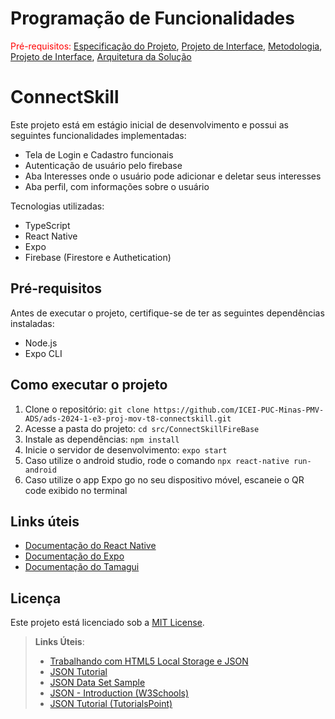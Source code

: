 # Programação de Funcionalidades

<span style="color:red">Pré-requisitos: <a href="2-Especificação do Projeto.md"> Especificação do Projeto</a></span>, <a href="3-Projeto de Interface.md"> Projeto de Interface</a>, <a href="4-Metodologia.md"> Metodologia</a>, <a href="3-Projeto de Interface.md"> Projeto de Interface</a>, <a href="5-Arquitetura da Solução.md"> Arquitetura da Solução</a>

# ConnectSkill

Este projeto está em estágio inicial de desenvolvimento e possui as seguintes funcionalidades implementadas:

- Tela de Login e Cadastro funcionais
- Autenticação de usuário pelo firebase
- Aba Interesses onde o usuário pode adicionar e deletar seus interesses 
- Aba perfil, com informações sobre o usuário

Tecnologias utilizadas:
- TypeScript
- React Native
- Expo
- Firebase (Firestore e Authetication)

## Pré-requisitos

Antes de executar o projeto, certifique-se de ter as seguintes dependências instaladas:

- Node.js
- Expo CLI

## Como executar o projeto

1. Clone o repositório: `git clone https://github.com/ICEI-PUC-Minas-PMV-ADS/ads-2024-1-e3-proj-mov-t8-connectskill.git`
2. Acesse a pasta do projeto: `cd src/ConnectSkillFireBase`
3. Instale as dependências: `npm install`
4. Inicie o servidor de desenvolvimento: `expo start`
5. Caso utilize o android studio, rode o comando `npx react-native run-android`
5. Caso utilize o app Expo go no seu dispositivo móvel, escaneie o QR code exibido no terminal

## Links úteis

- [Documentação do React Native](https://reactnative.dev/docs/getting-started)
- [Documentação do Expo](https://docs.expo.io/)
- [Documentação do Tamagui](https://tamagui.org/)

## Licença

Este projeto está licenciado sob a [MIT License](https://opensource.org/licenses/MIT).

> **Links Úteis**:
>
> - [Trabalhando com HTML5 Local Storage e JSON](https://www.devmedia.com.br/trabalhando-com-html5-local-storage-e-json/29045)
> - [JSON Tutorial](https://www.w3resource.com/JSON)
> - [JSON Data Set Sample](https://opensource.adobe.com/Spry/samples/data_region/JSONDataSetSample.html)
> - [JSON - Introduction (W3Schools)](https://www.w3schools.com/js/js_json_intro.asp)
> - [JSON Tutorial (TutorialsPoint)](https://www.tutorialspoint.com/json/index.htm)
